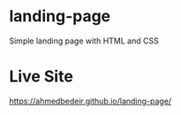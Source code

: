# landing-page
Simple landing page with HTML and CSS
# Live Site
https://ahmedbedeir.github.io/landing-page/
